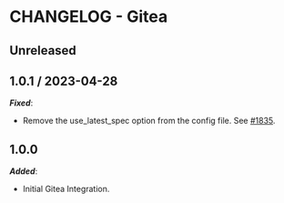 # CHANGELOG - Gitea

## Unreleased

## 1.0.1 / 2023-04-28

***Fixed***:

* Remove the use_latest_spec option from the config file. See [#1835](https://github.com/DataDog/integrations-extras/pull/1835).

## 1.0.0

***Added***:

* Initial Gitea Integration.
